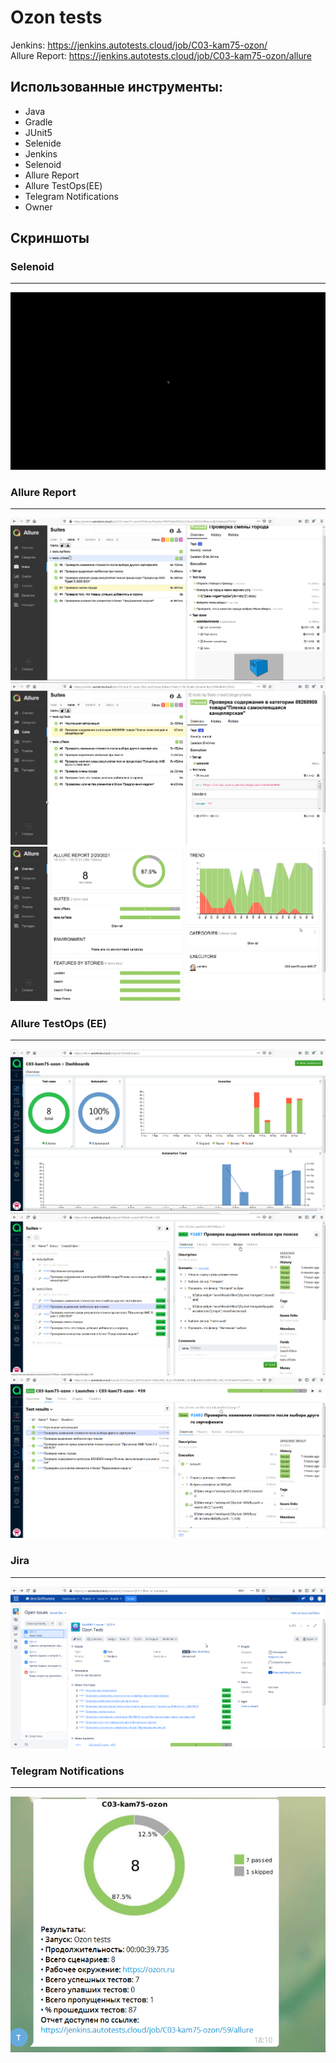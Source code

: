 # Ozon tests

Jenkins: https://jenkins.autotests.cloud/job/C03-kam75-ozon/  
Allure Report: https://jenkins.autotests.cloud/job/C03-kam75-ozon/allure

## Использованные инструменты:
* Java
* Gradle
* JUnit5
* Selenide
* Jenkins
* Selenoid
* Allure Report
* Allure TestOps(EE)
* Telegram Notifications
* Owner

## Скриншоты

### Selenoid
***
![alt-Selenoid](src/test/resources/images/Selenoid.gif "Selenoid")
### Allure Report 
***
![alt-AllureReport](src/test/resources/images/AllureReport1.png "AllureReport")
![alt-AllureReport](src/test/resources/images/AllureReport2.png "AllureReport")
![alt-AllureReport](src/test/resources/images/AllureReport3.png "AllureReport")
### Allure TestOps (EE) 
***
![alt-AllureTestOps](src/test/resources/images/AllureTestOps.png "AllureTestOps")
![alt-AllureTestOpsv](src/test/resources/images/AllureTestOps2.png "AllureTestOps")
![alt-AllureTestOpsv](src/test/resources/images/AllureTestOps3.png "AllureTestOps")
### Jira
***
![alt-TelegramNotifications](src/test/resources/images/Jira.png "AllureTestOps")
### Telegram Notifications
***
![alt-TelegramNotifications](src/test/resources/images/Telegram.png "AllureTestOps")





